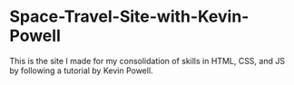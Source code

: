 # Space-Travel-Site-with-Kevin-Powell
This is the site I made for my consolidation of skills in HTML, CSS, and JS by following a tutorial by Kevin Powell.
